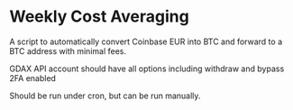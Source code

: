 # Weekly Cost Averaging
A script to automatically convert Coinbase EUR into BTC and forward to a BTC address with minimal fees.


GDAX API account should have all options including withdraw and bypass 2FA enabled

Should be run under cron, but can be run manually.

